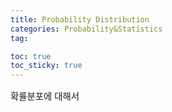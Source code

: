 ```yaml
---
title: Probability Distribution
categories: Probability&Statistics
tag: 

toc: true
toc_sticky: true
---
```


<div style="font-size: 0.9rem; font-weight:300; line-height: 1.6rem;">
확률분포에 대해서<br>
</div>



